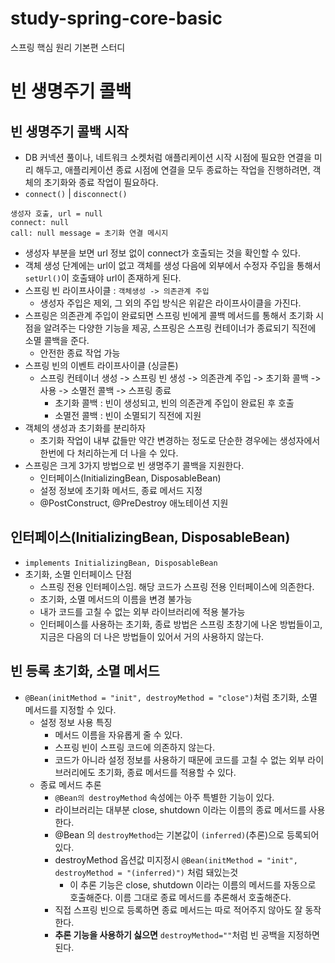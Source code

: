 # study-spring-core-basic
스프링 핵심 원리 기본편 스터디

# 빈 생명주기 콜백

## 빈 생명주기 콜백 시작 
- DB 커넥션 풀이나, 네트워크 소켓처럼 애플리케이션 시작 시점에 필요한 연결을 미리 해두고, 애플리케이션 종료 시점에 연결을 모두 종료하는 작업을 진행하려면, 객체의 초기화와 종료 작업이 필요하다.
- `connect()` | `disconnect()`

```
생성자 호출, url = null
connect: null
call: null message = 초기화 연결 메시지
```
- 생성자 부분을 보면 url 정보 없이 connect가 호출되는 것을 확인할 수 있다. 
- 객체 생성 단계에는 url이 없고 객체를 생성 다음에 외부에서 수정자 주입을 통해서 `setUrl()`이 호출돼야 url이 존재하게 된다. 
- 스프링 빈 라이프사이클 : `객체생성 -> 의존관계 주입` 
  - 생성자 주입은 제외, 그 외의 주입 방식은 위같은 라이프사이클을 가진다. 
- 스프링은 의존관계 주입이 완료되면 스프링 빈에게 콜백 메서드를 통해서 초기화 시점을 알려주는 다양한 기능을 제공, 스프링은 스프링 컨테이너가 종료되기 직전에 소멸 콜백을 준다.
  - 안전한 종료 작업 가능 
- 스프링 빈의 이벤트 라이프사이클 (싱글톤)
  - 스프링 컨테이너 생성 -> 스프링 빈 생성 -> 의존관계 주입 -> 초기화 콜백 -> 사용 -> 소멸전 콜백 -> 스프링 종료 
    - 초기화 콜백 : 빈이 생성되고, 빈의 의존관계 주입이 완료된 후 호출
    - 소멸전 콜백 : 빈이 소멸되기 직전에 지원 
- 객체의 생성과 초기화를 분리하자 
  - 초기화 작업이 내부 값들만 약간 변경하는 정도로 단순한 경우에는 생성자에서 한번에 다 처리하는게 더 나을 수 있다.
- 스프링은 크게 3가지 방법으로 빈 생명주기 콜백을 지원한다. 
  - 인터페이스(InitializingBean, DisposableBean)
  - 설정 정보에 초기화 메서드, 종료 메서드 지정 
  - @PostConstruct, @PreDestroy 애노테이션 지원

## 인터페이스(InitializingBean, DisposableBean)
- `implements InitializingBean, DisposableBean`
- 초기화, 소멸 인터페이스 단점
  - 스프링 전용 인터페이스임. 해당 코드가 스프링 전용 인터페이스에 의존한다.
  - 초기화, 소멸 메서드의 이름을 변경 불가능 
  - 내가 코드를 고칠 수 없는 외부 라이브러리에 적용 불가능 
  - 인터페이스를 사용하는 초기화, 종료 방법은 스프링 초창기에 나온 방법들이고, 지금은 다음의 더 나은 방법들이 있어서 거의 사용하지 않는다. 

## 빈 등록 초기화, 소멸 메서드
- `@Bean(initMethod = "init", destroyMethod = "close")`처럼 초기화, 소멸 메서드를 지정할 수 있다. 
  - 설정 정보 사용 특징
    - 메서드 이름을 자유롭게 줄 수 있다.
    - 스프링 빈이 스프링 코드에 의존하지 않는다.
    - 코드가 아니라 설정 정보를 사용하기 때문에 코드를 고칠 수 없는 외부 라이브러리에도 초기화, 종료 메서드를 적용할 수 있다. 
  - 종료 메서드 추론
    - `@Bean의 destroyMethod` 속성에는 아주 특별한 기능이 있다. 
    - 라이브러리는 대부분 close, shutdown 이라는 이름의 종료 메서드를 사용한다. 
    - @Bean 의 `destroyMethod`는 기본값이 `(inferred)`(추론)으로 등록되어 있다.
    - destroyMethod 옵션값 미지정시 `@Bean(initMethod = "init", destroyMethod = "(inferred)")` 처럼 돼있는것 
      - 이 추론 기능은 close, shutdown 이라는 이름의 메서드를 자동으로 호출해준다. 이름 그대로 종료 메서드를 추론해서 호출해준다. 
    - 직접 스프링 빈으로 등록하면 종료 메서드는 따로 적어주지 않아도 잘 동작한다. 
    - **추론 기능을 사용하기 싫으면** `destroyMethod=""`처럼 빈 공백을 지정하면 된다. 

